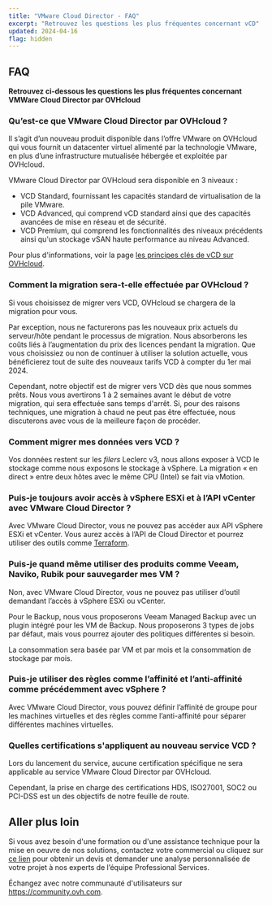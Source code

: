 ```yaml
---
title: "VMware Cloud Director - FAQ"
excerpt: "Retrouvez les questions les plus fréquentes concernant vCD"
updated: 2024-04-16
flag: hidden
---
```


## FAQ

**Retrouvez ci-dessous les questions les plus fréquentes concernant VMWare Cloud Director par OVHcloud**

<a name="vCDonOVH"></a>

### Qu’est-ce que VMware Cloud Director par OVHcloud ?

Il s’agit d’un nouveau produit disponible dans l’offre VMware on OVHcloud qui vous fournit un datacenter virtuel alimenté par la technologie VMware, en plus d’une infrastructure mutualisée hébergée et exploitée par OVHcloud.

VMware Cloud Director par OVHcloud sera disponible en 3 niveaux :

- VCD Standard, fournissant les capacités standard de virtualisation de la pile VMware.
- VCD Advanced, qui comprend vCD standard ainsi que des capacités avancées de mise en réseau et de sécurité.
- VCD Premium, qui comprend les fonctionnalités des niveaux précédents ainsi qu'un stockage vSAN haute performance au niveau Advanced.

Pour plus d'informations, voir la page [les principes clés de vCD sur OVHcloud](/pages/hosted_private_cloud/hosted_private_cloud_powered_by_vmware/vcd-get-concepts#key-features).

<a name="migrationvCD"></a>

### Comment la migration sera-t-elle effectuée par OVHcloud ?

Si vous choisissez de migrer vers VCD, OVHcloud se chargera de la migration pour vous. 

Par exception, nous ne facturerons pas les nouveaux prix actuels du serveur/hôte pendant le processus de migration. Nous absorberons les coûts liés à l’augmentation du prix des licences pendant la migration. Que vous choisissiez ou non de continuer à utiliser la solution actuelle, vous bénéficierez tout de suite des nouveaux tarifs VCD à compter du 1er mai 2024.

Cependant, notre objectif est de migrer vers VCD dès que nous sommes prêts. Nous vous avertirons 1 à 2 semaines avant le début de votre migration, qui sera effectuée sans temps d'arrêt. Si, pour des raisons techniques, une migration à chaud ne peut pas être effectuée, nous discuterons avec vous de la meilleure façon de procéder.

<a name="migrationdata"></a>

### Comment migrer mes données vers VCD ?

Vos données restent sur les *filers* Leclerc v3, nous allons exposer à VCD le stockage comme nous exposons le stockage à vSphere. La migration « en direct » entre deux hôtes avec le même CPU (Intel) se fait via vMotion.

<a name="accessAPI"></a>

### Puis-je toujours avoir accès à vSphere ESXi et à l’API vCenter avec VMware Cloud Director ?	

Avec VMware Cloud Director, vous ne pouvez pas accéder aux API vSphere ESXi et vCenter. Vous aurez accès à l’API de Cloud Director et pourrez utiliser des outils comme [Terraform](https://registry.terraform.io/providers/vmware/vcd/latest/docs).

<a name="backupTools"></a>

### Puis-je quand même utiliser des produits comme Veeam, Naviko, Rubik pour sauvegarder mes VM ?

Non, avec VMware Cloud Director, vous ne pouvez pas utiliser d’outil demandant l’accès à vSphere ESXi ou vCenter.

Pour le Backup, nous vous proposerons Veeam Managed Backup avec un plugin intégré pour les VM de Backup.
Nous proposerons 3 types de jobs par défaut, mais vous pourrez ajouter des politiques différentes si besoin.

La consommation sera basée par VM et par mois et la consommation de stockage par mois.

<a name="rulesvSphere"></a>

### Puis-je utiliser des règles comme l’affinité et l’anti-affinité comme précédemment avec vSphere ?

Avec VMware Cloud Director, vous pouvez définir l’affinité de groupe pour les machines virtuelles et des règles comme l’anti-affinité pour séparer différentes machines virtuelles.

<a name="certifications"></a>

### Quelles certifications s'appliquent au nouveau service VCD ?

Lors du lancement du service, aucune certification spécifique ne sera applicable au service VMware Cloud Director par OVHcloud. 

Cependant, la prise en charge des certifications HDS, ISO27001, SOC2 ou PCI-DSS est un des objectifs de notre feuille de route.

## Aller plus loin

Si vous avez besoin d'une formation ou d'une assistance technique pour la mise en oeuvre de nos solutions, contactez votre commercial ou cliquez sur [ce lien](https://www.ovhcloud.com/fr-ca/professional-services/) pour obtenir un devis et demander une analyse personnalisée de votre projet à nos experts de l’équipe Professional Services.

Échangez avec notre communauté d'utilisateurs sur <https://community.ovh.com>.
